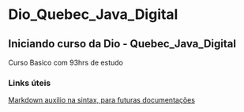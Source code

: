 # Dio_Quebec_Java_Digital
## Iniciando curso da Dio - Quebec_Java_Digital
Curso Basico com 93hrs de estudo

### Links úteis
[Markdown auxilio na sintax, para futuras documentações](https://www.markdownguide.org/basic-syntax/)
